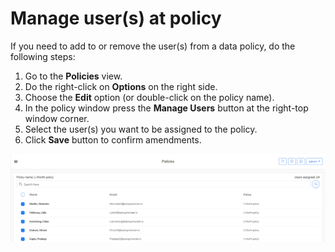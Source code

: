 # Manage user\(s\) at policy

If you need to add to or remove the user\(s\) from a data policy, do the following steps:

1. Go to the **Policies** view.
2. Do the right-click on **Options** on the right side.
3. Choose the **Edit** option \(or double-click on the policy name\).
4. In the policy window press the **Manage Users** button at the right-top window corner. 
5. Select the user\(s\) you want to be assigned to the policy.
6. Click **Save** button to confirm amendments.

![](../../.gitbook/assets/kodo-cloud-administration-policies03.png)

